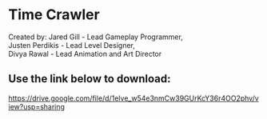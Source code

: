 # Time Crawler
Created by:
Jared Gill - Lead Gameplay Programmer,<br/>
Justen Perdikis - Lead Level Designer,<br/>
Divya Rawal - Lead Animation and Art Director<br/>


## Use the link below to download:
https://drive.google.com/file/d/1elve_w54e3nmCw39GUrKcY36r4OO2phv/view?usp=sharing

